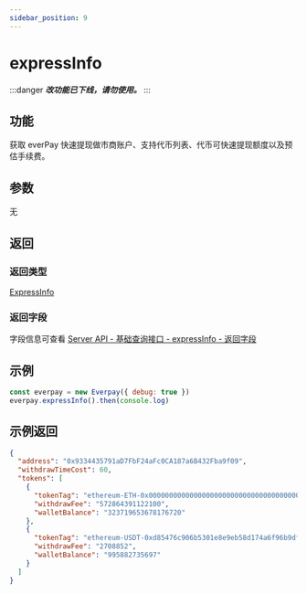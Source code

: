 ```yaml
---
sidebar_position: 9
---
```



# expressInfo

:::danger
***改功能已下线，请勿使用。***
:::

## 功能
获取 everPay 快速提现做市商账户、支持代币列表、代币可快速提现额度以及预估手续费。

## 参数
无
## 返回
### 返回类型
[ExpressInfo](../types#expressinfo)

### 返回字段
字段信息可查看 [Server API - 基础查询接口 - expressInfo - 返回字段](../../../server-api/basic-api/expressInfo.md#返回字段)
## 示例

```js
const everpay = new Everpay({ debug: true })
everpay.expressInfo().then(console.log)
```

## 示例返回
```json
{
  "address": "0x9334435791aD7FbF24aFc0CA187a6B432Fba9f09",
  "withdrawTimeCost": 60,
  "tokens": [
    {
      "tokenTag": "ethereum-ETH-0x0000000000000000000000000000000000000000",
      "withdrawFee": "572864391122100",
      "walletBalance": "323719653678176720"
    },
    {
      "tokenTag": "ethereum-USDT-0xd85476c906b5301e8e9eb58d174a6f96b9dfc5ee",
      "withdrawFee": "2708852",
      "walletBalance": "995882735697"
    }
  ]
}
```